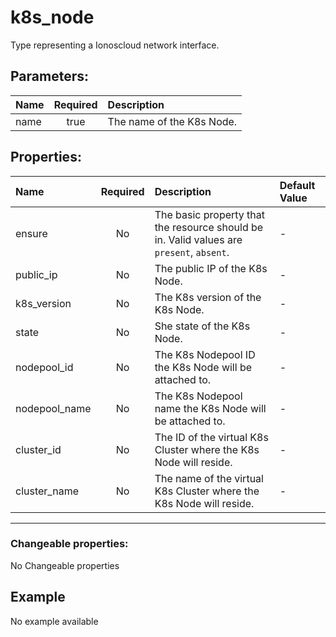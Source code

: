 # k8s_node

Type representing a Ionoscloud network interface.

## Parameters:

| Name | Required | Description |
| :--- | :-: | :--- |
| name | true | The name of the K8s Node.   |

## Properties:

| Name | Required | Description | Default Value |
| :--- | :-: | :--- | :--- |
| ensure | No | The basic property that the resource should be in.  Valid values are `present`, `absent`.  | - |
| public_ip | No | The public IP of the K8s Node.   | - |
| k8s_version | No | The K8s version of the K8s Node.   | - |
| state | No | She state of the K8s Node.   | - |
| nodepool_id | No | The K8s Nodepool ID the K8s Node will be attached to.   | - |
| nodepool_name | No | The K8s Nodepool name the K8s Node will be attached to.   | - |
| cluster_id | No | The ID of the virtual K8s Cluster where the K8s Node will reside.   | - |
| cluster_name | No | The name of the virtual K8s Cluster where the K8s Node will reside.   | - |
***


### Changeable properties:

No Changeable properties


## Example

No example available
